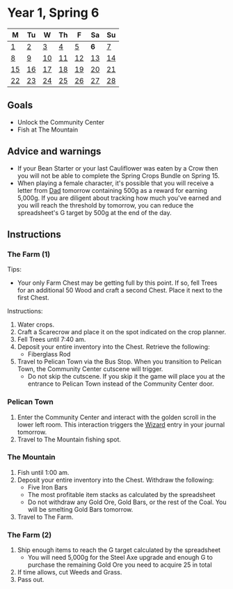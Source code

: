 # Year 1, Spring 6

| M                          | Tu                        | W                         | Th                        | F                         | Sa                        | Su                        |
| -------------------------- | ------------------------- | ------------------------- | ------------------------- |-------------------------- | ------------------------- | ------------------------- |
| [1](year-1-spring-1.md)    | [2](year-1-spring-2.md)   | [3](year-1-spring-3.md)   | [4](year-1-spring-4.md)   | [5](year-1-spring-5.md)   | **6**                     | [7](year-1-spring-7.md)   |
| [8](year-1-spring-8.md)    | [9](year-1-spring-9.md)   | [10](year-1-spring-10.md) | [11](year-1-spring-11.md) | [12](year-1-spring-12.md) | [13](year-1-spring-13.md) | [14](year-1-spring-14.md) |
| [15](year-1-spring-15.md)  | [16](year-1-spring-16.md) | [17](year-1-spring-17.md) | [18](year-1-spring-18.md) | [19](year-1-spring-19.md) | [20](year-1-spring-20.md) | [21](year-1-spring-21.md) |
| [22](year-1-spring-22.md)  | [23](year-1-spring-23.md) | [24](year-1-spring-24.md) | [25](year-1-spring-25.md) | [26](year-1-spring-26.md) | [27](year-1-spring-27.md) | [28](year-1-spring-28.md) |

## Goals

- Unlock the Community Center
- Fish at The Mountain

## Advice and warnings

- If your Bean Starter or your last Cauliflower was eaten by a Crow then you will not be able to complete the Spring Crops Bundle on Spring 15.
- When playing a female character, it's possible that you will receive a letter from [Dad](https://stardewvalleywiki.com/Mom_and_Dad) tomorrow containing 500g as a reward for earning 5,000g. If you are diligent about tracking how much you've earned and you will reach the threshold by tomorrow, you can reduce the spreadsheet's G target by 500g at the end of the day.

## Instructions

### The Farm (1)

Tips:

- Your only Farm Chest may be getting full by this point. If so, fell Trees for an additional 50 Wood and craft a second Chest. Place it next to the first Chest.

Instructions:

1. Water crops.
2. Craft a Scarecrow and place it on the spot indicated on the crop planner.
3. Fell Trees until 7:40 am.
4. Deposit your entire inventory into the Chest. Retrieve the following:
   - Fiberglass Rod
5. Travel to Pelican Town via the Bus Stop. When you transition to Pelican Town, the Community Center cutscene will trigger.
   - Do not skip the cutscene. If you skip it the game will place you at the entrance to Pelican Town instead of the Community Center door.

### Pelican Town

1. Enter the Community Center and interact with the golden scroll in the lower left room. This interaction triggers the [Wizard](https://stardewvalleywiki.com/Wizard) entry in your journal tomorrow.
2. Travel to The Mountain fishing spot.

### The Mountain

1. Fish until 1:00 am.
2. Deposit your entire inventory into the Chest. Withdraw the following:
   - Five Iron Bars
   - The most profitable item stacks as calculated by the spreadsheet
   - Do not withdraw any Gold Ore, Gold Bars, or the rest of the Coal. You will be smelting Gold Bars tomorrow.
3. Travel to The Farm.

### The Farm (2)

1. Ship enough items to reach the G target calculated by the spreadsheet
   - You will need 5,000g for the Steel Axe upgrade and enough G to purchase the remaining Gold Ore you need to acquire 25 in total
2. If time allows, cut Weeds and Grass.
3. Pass out.
